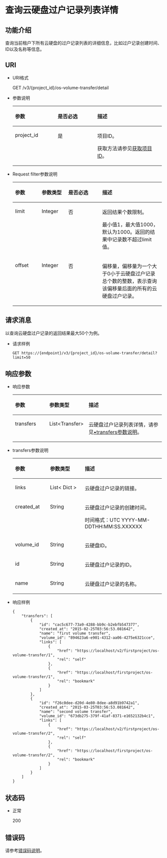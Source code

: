 # 查询云硬盘过户记录列表详情<a name="zh-cn_topic_0102728953"></a>

## 功能介绍<a name="zh-cn_topic_0092902037_section44805042171914"></a>

查询当前租户下所有云硬盘的过户记录列表的详细信息，比如过户记录创建时间、ID以及名称等信息。

## URI<a name="zh-cn_topic_0092887872_section21748494171940"></a>

-   URI格式

    GET /v3/\{project\_id\}/os-volume-transfer/detail

-   参数说明

    <a name="table5162674110529"></a>
    <table><thead align="left"><tr id="row4741724810529"><th class="cellrowborder" valign="top" width="28.57%" id="mcps1.1.4.1.1"><p id="p1559190910529"><a name="p1559190910529"></a><a name="p1559190910529"></a>参数</p>
    </th>
    <th class="cellrowborder" valign="top" width="26.529999999999998%" id="mcps1.1.4.1.2"><p id="p5498513910529"><a name="p5498513910529"></a><a name="p5498513910529"></a>是否必选</p>
    </th>
    <th class="cellrowborder" valign="top" width="44.9%" id="mcps1.1.4.1.3"><p id="p2461124910529"><a name="p2461124910529"></a><a name="p2461124910529"></a>描述</p>
    </th>
    </tr>
    </thead>
    <tbody><tr id="row4735411910529"><td class="cellrowborder" valign="top" width="28.57%" headers="mcps1.1.4.1.1 "><p id="p1047843010529"><a name="p1047843010529"></a><a name="p1047843010529"></a>project_id</p>
    </td>
    <td class="cellrowborder" valign="top" width="26.529999999999998%" headers="mcps1.1.4.1.2 "><p id="p4344649310529"><a name="p4344649310529"></a><a name="p4344649310529"></a>是</p>
    </td>
    <td class="cellrowborder" valign="top" width="44.9%" headers="mcps1.1.4.1.3 "><p id="p2950506910529"><a name="p2950506910529"></a><a name="p2950506910529"></a>项目ID。</p>
    <p id="p55811451337"><a name="p55811451337"></a><a name="p55811451337"></a>获取方法请参见<a href="获取项目ID.md">获取项目ID</a>。</p>
    </td>
    </tr>
    </tbody>
    </table>

-   Request filter参数说明

    <a name="zh-cn_topic_0093348352_table114096539515"></a>
    <table><thead align="left"><tr id="zh-cn_topic_0093348352_row64913538519"><th class="cellrowborder" valign="top" width="17.82178217821782%" id="mcps1.1.5.1.1"><p id="zh-cn_topic_0093348352_p14491115311514"><a name="zh-cn_topic_0093348352_p14491115311514"></a><a name="zh-cn_topic_0093348352_p14491115311514"></a>参数</p>
    </th>
    <th class="cellrowborder" valign="top" width="17.82178217821782%" id="mcps1.1.5.1.2"><p id="zh-cn_topic_0093348352_p54911753125116"><a name="zh-cn_topic_0093348352_p54911753125116"></a><a name="zh-cn_topic_0093348352_p54911753125116"></a>参数类型</p>
    </th>
    <th class="cellrowborder" valign="top" width="22.772277227722775%" id="mcps1.1.5.1.3"><p id="zh-cn_topic_0093348352_p10491105315113"><a name="zh-cn_topic_0093348352_p10491105315113"></a><a name="zh-cn_topic_0093348352_p10491105315113"></a>是否必选</p>
    </th>
    <th class="cellrowborder" valign="top" width="41.584158415841586%" id="mcps1.1.5.1.4"><p id="zh-cn_topic_0093348352_p16491553125110"><a name="zh-cn_topic_0093348352_p16491553125110"></a><a name="zh-cn_topic_0093348352_p16491553125110"></a>描述</p>
    </th>
    </tr>
    </thead>
    <tbody><tr id="zh-cn_topic_0093348352_row64916530515"><td class="cellrowborder" valign="top" width="17.82178217821782%" headers="mcps1.1.5.1.1 "><p id="zh-cn_topic_0093348352_p14491953135112"><a name="zh-cn_topic_0093348352_p14491953135112"></a><a name="zh-cn_topic_0093348352_p14491953135112"></a>limit</p>
    </td>
    <td class="cellrowborder" valign="top" width="17.82178217821782%" headers="mcps1.1.5.1.2 "><p id="zh-cn_topic_0093348352_p15491185365111"><a name="zh-cn_topic_0093348352_p15491185365111"></a><a name="zh-cn_topic_0093348352_p15491185365111"></a>Integer</p>
    </td>
    <td class="cellrowborder" valign="top" width="22.772277227722775%" headers="mcps1.1.5.1.3 "><p id="zh-cn_topic_0093348352_p349155345117"><a name="zh-cn_topic_0093348352_p349155345117"></a><a name="zh-cn_topic_0093348352_p349155345117"></a>否</p>
    </td>
    <td class="cellrowborder" valign="top" width="41.584158415841586%" headers="mcps1.1.5.1.4 "><p id="zh-cn_topic_0093348352_p12491175314513"><a name="zh-cn_topic_0093348352_p12491175314513"></a><a name="zh-cn_topic_0093348352_p12491175314513"></a>返回结果个数限制。</p>
    <p id="zh-cn_topic_0093348352_p116095293163"><a name="zh-cn_topic_0093348352_p116095293163"></a><a name="zh-cn_topic_0093348352_p116095293163"></a><span id="zh-cn_topic_0093348352_text138349551887"><a name="zh-cn_topic_0093348352_text138349551887"></a><a name="zh-cn_topic_0093348352_text138349551887"></a>最小值1，最大值1000，默认为1000。返回的结果中记录数不超过limit值。</span></p>
    </td>
    </tr>
    <tr id="zh-cn_topic_0093348352_row12491135365118"><td class="cellrowborder" valign="top" width="17.82178217821782%" headers="mcps1.1.5.1.1 "><p id="zh-cn_topic_0093348352_p54911153165115"><a name="zh-cn_topic_0093348352_p54911153165115"></a><a name="zh-cn_topic_0093348352_p54911153165115"></a>offset</p>
    </td>
    <td class="cellrowborder" valign="top" width="17.82178217821782%" headers="mcps1.1.5.1.2 "><p id="zh-cn_topic_0093348352_p0491145315116"><a name="zh-cn_topic_0093348352_p0491145315116"></a><a name="zh-cn_topic_0093348352_p0491145315116"></a>Integer</p>
    </td>
    <td class="cellrowborder" valign="top" width="22.772277227722775%" headers="mcps1.1.5.1.3 "><p id="zh-cn_topic_0093348352_p549165318518"><a name="zh-cn_topic_0093348352_p549165318518"></a><a name="zh-cn_topic_0093348352_p549165318518"></a>否</p>
    </td>
    <td class="cellrowborder" valign="top" width="41.584158415841586%" headers="mcps1.1.5.1.4 "><p id="zh-cn_topic_0093348352_p164913532515"><a name="zh-cn_topic_0093348352_p164913532515"></a><a name="zh-cn_topic_0093348352_p164913532515"></a>偏移量，偏移量为一个大于0小于云硬盘过户记录总个数的整数，表示查询该偏移量后面的所有的云硬盘过户记录。</p>
    </td>
    </tr>
    </tbody>
    </table>


## 请求消息<a name="section45527389"></a>

以查询云硬盘过户记录的返回结果最大50个为例。

-   请求样例

    ```
    GET https://{endpoint}/v3/{project_id}/os-volume-transfer/detail?limit=50
    ```


## 响应参数<a name="zh-cn_topic_0092902037_section23586530172122"></a>

-   响应参数

    <a name="zh-cn_topic_0093348353_table44421424377"></a>
    <table><thead align="left"><tr id="zh-cn_topic_0093348353_row16442202183720"><th class="cellrowborder" valign="top" width="23.377662233776622%" id="mcps1.1.4.1.1"><p id="zh-cn_topic_0093348353_p044210213713"><a name="zh-cn_topic_0093348353_p044210213713"></a><a name="zh-cn_topic_0093348353_p044210213713"></a>参数</p>
    </th>
    <th class="cellrowborder" valign="top" width="23.377662233776622%" id="mcps1.1.4.1.2"><p id="zh-cn_topic_0093348353_p1944232103719"><a name="zh-cn_topic_0093348353_p1944232103719"></a><a name="zh-cn_topic_0093348353_p1944232103719"></a>参数类型</p>
    </th>
    <th class="cellrowborder" valign="top" width="53.24467553244675%" id="mcps1.1.4.1.3"><p id="zh-cn_topic_0093348353_p104421529376"><a name="zh-cn_topic_0093348353_p104421529376"></a><a name="zh-cn_topic_0093348353_p104421529376"></a>描述</p>
    </th>
    </tr>
    </thead>
    <tbody><tr id="zh-cn_topic_0093348353_row1944316223713"><td class="cellrowborder" valign="top" width="23.377662233776622%" headers="mcps1.1.4.1.1 "><p id="zh-cn_topic_0093348353_p124437213370"><a name="zh-cn_topic_0093348353_p124437213370"></a><a name="zh-cn_topic_0093348353_p124437213370"></a>transfers</p>
    </td>
    <td class="cellrowborder" valign="top" width="23.377662233776622%" headers="mcps1.1.4.1.2 "><p id="zh-cn_topic_0093348353_p1944332193718"><a name="zh-cn_topic_0093348353_p1944332193718"></a><a name="zh-cn_topic_0093348353_p1944332193718"></a>List&lt;Transfer&gt;</p>
    </td>
    <td class="cellrowborder" valign="top" width="53.24467553244675%" headers="mcps1.1.4.1.3 "><p id="zh-cn_topic_0093348353_p124439263715"><a name="zh-cn_topic_0093348353_p124439263715"></a><a name="zh-cn_topic_0093348353_p124439263715"></a>云硬盘过户记录列表详情，请参见<a href="#zh-cn_topic_0093348353_li39411666114933">•transfers参数说明</a>。</p>
    </td>
    </tr>
    </tbody>
    </table>


-   <a name="zh-cn_topic_0093348353_li39411666114933"></a>transfers参数说明

    <a name="zh-cn_topic_0093348353_zh-cn_topic_0092902037_table6685576181553"></a>
    <table><thead align="left"><tr id="zh-cn_topic_0093348353_zh-cn_topic_0092902037_row1296752181553"><th class="cellrowborder" valign="top" width="23.41765823417658%" id="mcps1.1.4.1.1"><p id="zh-cn_topic_0093348353_p6080130411503"><a name="zh-cn_topic_0093348353_p6080130411503"></a><a name="zh-cn_topic_0093348353_p6080130411503"></a>参数</p>
    </th>
    <th class="cellrowborder" valign="top" width="23.337666233376662%" id="mcps1.1.4.1.2"><p id="zh-cn_topic_0093348353_p2595862911503"><a name="zh-cn_topic_0093348353_p2595862911503"></a><a name="zh-cn_topic_0093348353_p2595862911503"></a>参数类型</p>
    </th>
    <th class="cellrowborder" valign="top" width="53.24467553244675%" id="mcps1.1.4.1.3"><p id="zh-cn_topic_0093348353_p5937927111503"><a name="zh-cn_topic_0093348353_p5937927111503"></a><a name="zh-cn_topic_0093348353_p5937927111503"></a>描述</p>
    </th>
    </tr>
    </thead>
    <tbody><tr id="zh-cn_topic_0093348353_zh-cn_topic_0092902037_row12974480107"><td class="cellrowborder" valign="top" width="23.41765823417658%" headers="mcps1.1.4.1.1 "><p id="zh-cn_topic_0093348353_zh-cn_topic_0092902037_p1097410819109"><a name="zh-cn_topic_0093348353_zh-cn_topic_0092902037_p1097410819109"></a><a name="zh-cn_topic_0093348353_zh-cn_topic_0092902037_p1097410819109"></a>links</p>
    </td>
    <td class="cellrowborder" valign="top" width="23.337666233376662%" headers="mcps1.1.4.1.2 "><p id="zh-cn_topic_0093348353_zh-cn_topic_0092902037_p797448121011"><a name="zh-cn_topic_0093348353_zh-cn_topic_0092902037_p797448121011"></a><a name="zh-cn_topic_0093348353_zh-cn_topic_0092902037_p797448121011"></a>List&lt; Dict &gt;</p>
    </td>
    <td class="cellrowborder" valign="top" width="53.24467553244675%" headers="mcps1.1.4.1.3 "><p id="zh-cn_topic_0093348353_p62103920115039"><a name="zh-cn_topic_0093348353_p62103920115039"></a><a name="zh-cn_topic_0093348353_p62103920115039"></a>云硬盘过户记录的链接。</p>
    </td>
    </tr>
    <tr id="zh-cn_topic_0093348353_zh-cn_topic_0092902037_row862121220101"><td class="cellrowborder" valign="top" width="23.41765823417658%" headers="mcps1.1.4.1.1 "><p id="zh-cn_topic_0093348353_zh-cn_topic_0092902037_p1762112141010"><a name="zh-cn_topic_0093348353_zh-cn_topic_0092902037_p1762112141010"></a><a name="zh-cn_topic_0093348353_zh-cn_topic_0092902037_p1762112141010"></a>created_at</p>
    </td>
    <td class="cellrowborder" valign="top" width="23.337666233376662%" headers="mcps1.1.4.1.2 "><p id="zh-cn_topic_0093348353_zh-cn_topic_0092902037_p4623123109"><a name="zh-cn_topic_0093348353_zh-cn_topic_0092902037_p4623123109"></a><a name="zh-cn_topic_0093348353_zh-cn_topic_0092902037_p4623123109"></a>String</p>
    </td>
    <td class="cellrowborder" valign="top" width="53.24467553244675%" headers="mcps1.1.4.1.3 "><p id="zh-cn_topic_0093348353_zh-cn_topic_0092902037_p186221213104"><a name="zh-cn_topic_0093348353_zh-cn_topic_0092902037_p186221213104"></a><a name="zh-cn_topic_0093348353_zh-cn_topic_0092902037_p186221213104"></a>云硬盘过户记录的创建时间。</p>
    <p id="zh-cn_topic_0093348353_p418335273815"><a name="zh-cn_topic_0093348353_p418335273815"></a><a name="zh-cn_topic_0093348353_p418335273815"></a><span id="zh-cn_topic_0093348353_text164869573817"><a name="zh-cn_topic_0093348353_text164869573817"></a><a name="zh-cn_topic_0093348353_text164869573817"></a>时间格式：UTC YYYY-MM-DDTHH:MM:SS.XXXXXX</span></p>
    </td>
    </tr>
    <tr id="zh-cn_topic_0093348353_zh-cn_topic_0092902037_row569771417102"><td class="cellrowborder" valign="top" width="23.41765823417658%" headers="mcps1.1.4.1.1 "><p id="zh-cn_topic_0093348353_zh-cn_topic_0092902037_p369761461010"><a name="zh-cn_topic_0093348353_zh-cn_topic_0092902037_p369761461010"></a><a name="zh-cn_topic_0093348353_zh-cn_topic_0092902037_p369761461010"></a>volume_id</p>
    </td>
    <td class="cellrowborder" valign="top" width="23.337666233376662%" headers="mcps1.1.4.1.2 "><p id="zh-cn_topic_0093348353_zh-cn_topic_0092902037_p769712143104"><a name="zh-cn_topic_0093348353_zh-cn_topic_0092902037_p769712143104"></a><a name="zh-cn_topic_0093348353_zh-cn_topic_0092902037_p769712143104"></a>String</p>
    </td>
    <td class="cellrowborder" valign="top" width="53.24467553244675%" headers="mcps1.1.4.1.3 "><p id="zh-cn_topic_0093348353_zh-cn_topic_0092902037_p56979145107"><a name="zh-cn_topic_0093348353_zh-cn_topic_0092902037_p56979145107"></a><a name="zh-cn_topic_0093348353_zh-cn_topic_0092902037_p56979145107"></a>云硬盘ID。</p>
    </td>
    </tr>
    <tr id="zh-cn_topic_0093348353_zh-cn_topic_0092902037_row2457217151019"><td class="cellrowborder" valign="top" width="23.41765823417658%" headers="mcps1.1.4.1.1 "><p id="zh-cn_topic_0093348353_zh-cn_topic_0092902037_p94571174106"><a name="zh-cn_topic_0093348353_zh-cn_topic_0092902037_p94571174106"></a><a name="zh-cn_topic_0093348353_zh-cn_topic_0092902037_p94571174106"></a>id</p>
    </td>
    <td class="cellrowborder" valign="top" width="23.337666233376662%" headers="mcps1.1.4.1.2 "><p id="zh-cn_topic_0093348353_zh-cn_topic_0092902037_p174577172105"><a name="zh-cn_topic_0093348353_zh-cn_topic_0092902037_p174577172105"></a><a name="zh-cn_topic_0093348353_zh-cn_topic_0092902037_p174577172105"></a>String</p>
    </td>
    <td class="cellrowborder" valign="top" width="53.24467553244675%" headers="mcps1.1.4.1.3 "><p id="zh-cn_topic_0093348353_p20497649115033"><a name="zh-cn_topic_0093348353_p20497649115033"></a><a name="zh-cn_topic_0093348353_p20497649115033"></a>云硬盘过户记录的ID。</p>
    </td>
    </tr>
    <tr id="zh-cn_topic_0093348353_zh-cn_topic_0092902037_row527752431012"><td class="cellrowborder" valign="top" width="23.41765823417658%" headers="mcps1.1.4.1.1 "><p id="zh-cn_topic_0093348353_zh-cn_topic_0092902037_p10277112415105"><a name="zh-cn_topic_0093348353_zh-cn_topic_0092902037_p10277112415105"></a><a name="zh-cn_topic_0093348353_zh-cn_topic_0092902037_p10277112415105"></a>name</p>
    </td>
    <td class="cellrowborder" valign="top" width="23.337666233376662%" headers="mcps1.1.4.1.2 "><p id="zh-cn_topic_0093348353_zh-cn_topic_0092902037_p4277132441017"><a name="zh-cn_topic_0093348353_zh-cn_topic_0092902037_p4277132441017"></a><a name="zh-cn_topic_0093348353_zh-cn_topic_0092902037_p4277132441017"></a>String</p>
    </td>
    <td class="cellrowborder" valign="top" width="53.24467553244675%" headers="mcps1.1.4.1.3 "><p id="zh-cn_topic_0093348353_p44618758115033"><a name="zh-cn_topic_0093348353_p44618758115033"></a><a name="zh-cn_topic_0093348353_p44618758115033"></a>云硬盘过户记录的名称。</p>
    </td>
    </tr>
    </tbody>
    </table>


-   响应样例

    ```
    {
        "transfers": [
            {
                "id": "cac5c677-73a9-4288-bb9c-b2ebfb547377", 
                "created_at": "2015-02-25T03:56:53.081642", 
                "name": "first volume transfer", 
                "volume_id": "894623a6-e901-4312-aa06-4275e6321cce", 
                "links": [
                    {
                        "href": "https://localhost/v2/firstproject/os-volume-transfer/1", 
                        "rel": "self"
                    }, 
                    {
                        "href": "https://localhost/firstproject/os-volume-transfer/1", 
                        "rel": "bookmark"
                    }
                ]
            }, 
            {
                "id": "f26c0dee-d20d-4e80-8dee-a8d91b9742a1", 
                "created_at": "2015-03-25T03:56:53.081642", 
                "name": "second volume transfer", 
                "volume_id": "673db275-379f-41af-8371-e1652132b4c1", 
                "links": [
                    {
                        "href": "https://localhost/v2/firstproject/os-volume-transfer/2", 
                        "rel": "self"
                    }, 
                    {
                        "href": "https://localhost/firstproject/os-volume-transfer/2", 
                        "rel": "bookmark"
                    }
                ]
            }
        ]
    }
    ```


## 状态码<a name="zh-cn_topic_0092902037_section10353980172239"></a>

-   正常

    200


## 错误码<a name="section431317151242"></a>

请参考[错误码说明](错误码说明.md)。

